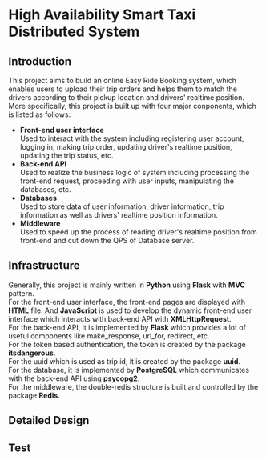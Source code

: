# High Availability Smart Taxi Distributed System
  
## Introduction
This project aims to build an online Easy Ride Booking system, which enables users to upload their trip orders and helps them to match the drivers according to their pickup location and drivers' realtime position.<br>More specifically, this project is built up with four major conponents, which is listed as follows:
- **Front-end user interface** <br> Used to interact with the system including registering user account, logging in, making trip order, updating driver's realtime position, updating the trip status, etc.
- **Back-end API** <br> Used to realize the business logic of system including processing the front-end request, proceeding with user inputs, manipulating the databases, etc.
- **Databases** <br> Used to store data of user information, driver information, trip information as well as drivers' realtime position information.
- **Middleware** <br> Used to speed up the process of reading driver's realtime position from front-end and cut down the QPS of Database server.

## Infrastructure ##
Generally, this project is mainly written in **Python** using **Flask** with **MVC** pattern. 
<br>For the front-end user interface, the front-end pages are displayed with **HTML** file. And **JavaScript** is used to develop the dynamic front-end user interface which interacts with back-end API with **XMLHttpRequest**.
<br>For the back-end API, it is implemented by **Flask** which provides a lot of useful components like make_response, url_for, redirect, etc.
<br>For the token based authentication, the token is created by the package **itsdangerous**.
<br>For the uuid which is used as trip id, it is created by the package **uuid**.
<br>For the database, it is implemented by **PostgreSQL** which communicates with the back-end API using **psycopg2**.
<br>For the middleware, the double-redis structure is built and controlled by the package **Redis**.

## Detailed Design

## Test
